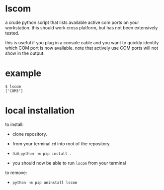 # lscom

a crude python script that lists available active com ports on your workstation. this should work cross platform, but has not been extensively tested.

this is useful if you plug in a console cable and you want to quickly identify which COM port is now available. note that actively use COM ports will not show in the output.

# example

```
$ lscom
['COM3']
```

# local installation

to install:

- clone repository.

- from your terminal `cd` into root of the repository.

- run `python -m pip install .`

- you should now be able to run `lscom` from your terminal

to remove:

- `python -m pip uninstall lscom`
